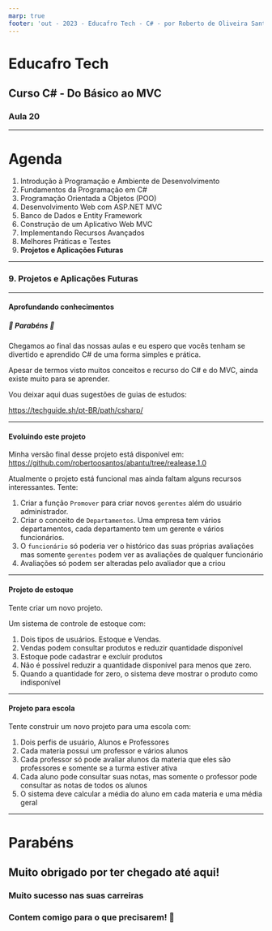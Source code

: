 ```yaml
---
marp: true
footer: 'out - 2023 - Educafro Tech - C# - por Roberto de Oliveira Santos'
---
```

<style>
section {
    justify-content: start;
}

img[alt$="<"] {
    float: left;
    margin-right: 2em;
    }

img[alt$="center"] {
    display: block;
    margin: 0 auto;
    }
</style>

<style scoped>section { justify-content: center; }</style>

# Educafro Tech
## Curso C# - Do Básico ao MVC
### Aula 20

---

# Agenda
1. Introdução à Programação e Ambiente de Desenvolvimento
2. Fundamentos da Programação em C#
3. Programação Orientada a Objetos (POO)
4. Desenvolvimento Web com ASP.NET MVC
5. Banco de Dados e Entity Framework
6. Construção de um Aplicativo Web MVC
7. Implementando Recursos Avançados
8. Melhores Práticas e Testes
9. **Projetos e Aplicações Futuras**

---
<style scoped>section { justify-content: center; }</style>

### 9. Projetos e Aplicações Futuras

---

#### Aprofundando conhecimentos

##### 🎈 Parabéns 🥳

Chegamos ao final das nossas aulas e eu espero que vocês tenham se divertido e aprendido C# de uma forma simples e prática.

Apesar de termos visto muitos conceitos e recurso do C# e do MVC, ainda existe muito para se aprender.

Vou deixar aqui duas sugestões de guias de estudos:

https://techguide.sh/pt-BR/path/csharp/

---

#### Evoluindo este projeto

Minha versão final desse projeto está disponível em: https://github.com/robertoosantos/abantu/tree/realease.1.0

Atualmente o projeto está funcional mas ainda faltam alguns recursos interessantes. Tente:

1. Criar a função ```Promover``` para criar novos ```gerentes``` além do usuário administrador.
2. Criar o conceito de ```Departamentos```. Uma empresa tem vários departamentos, cada departamento tem um gerente e vários funcionários.
3. O ```funcionário``` só poderia ver o histórico das suas próprias avaliações mas somente ```gerentes``` podem ver as avaliações de qualquer funcionário
4. Avaliações só podem ser alteradas pelo avaliador que a criou

---

#### Projeto de estoque

Tente criar um novo projeto.

Um sistema de controle de estoque com:

1. Dois tipos de usuários. Estoque e Vendas.
2. Vendas podem consultar produtos e reduzir quantidade disponível
3. Estoque pode cadastrar e excluir produtos
4. Não é possível reduzir a quantidade disponível para menos que zero.
5. Quando a quantidade for zero, o sistema deve mostrar o produto como indisponível

---

#### Projeto para escola

Tente construir um novo projeto para uma escola com:

1. Dois perfis de usuário, Alunos e Professores
2. Cada materia possui um professor e vários alunos
3. Cada professor só pode avaliar alunos da materia que eles são professores e somente se a turma estiver ativa
4. Cada aluno pode consultar suas notas, mas somente o professor pode consultar as notas de todos os alunos
5. O sistema deve calcular a média do aluno em cada materia e uma média geral

---

<style scoped>section { justify-content: center; }</style>

# Parabéns
## Muito obrigado por ter chegado até aqui! 
### Muito sucesso nas suas carreiras
### Contem comigo para o que precisarem! 👋




